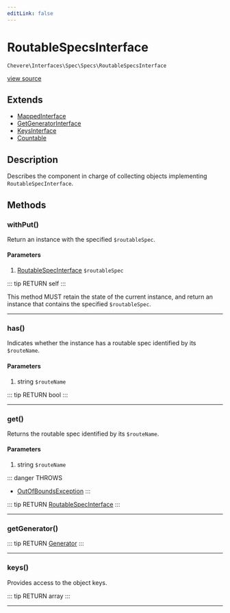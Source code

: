 ```yaml
---
editLink: false
---
```


# RoutableSpecsInterface

`Chevere\Interfaces\Spec\Specs\RoutableSpecsInterface`

[view source](https://github.com/chevere/chevere/blob/master/src/Chevere/Interfaces/Spec/Specs/RoutableSpecsInterface.php)

## Extends

- [MappedInterface](../../DataStructures/MappedInterface.md)
- [GetGeneratorInterface](../../DataStructures/GetGeneratorInterface.md)
- [KeysInterface](../../DataStructures/KeysInterface.md)
- [Countable](https://www.php.net/manual/class.countable)

## Description

Describes the component in charge of collecting objects implementing `RoutableSpecInterface`.

## Methods

### withPut()

Return an instance with the specified `$routableSpec`.

#### Parameters

1. [RoutableSpecInterface](./RoutableSpecInterface.md) `$routableSpec`

::: tip RETURN
self
:::

This method MUST retain the state of the current instance, and return
an instance that contains the specified `$routableSpec`.

---

### has()

Indicates whether the instance has a routable spec identified by its `$routeName`.

#### Parameters

1. string `$routeName`

::: tip RETURN
bool
:::

---

### get()

Returns the routable spec identified by its `$routeName`.

#### Parameters

1. string `$routeName`

::: danger THROWS
- [OutOfBoundsException](../../../Exceptions/Core/OutOfBoundsException.md) 
:::

::: tip RETURN
[RoutableSpecInterface](./RoutableSpecInterface.md)
:::

---

### getGenerator()

::: tip RETURN
[Generator](https://www.php.net/manual/class.generator)
:::

---

### keys()

Provides access to the object keys.

::: tip RETURN
array
:::

---
